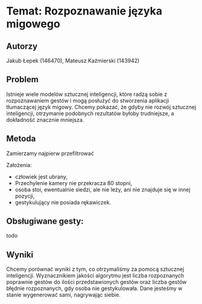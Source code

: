 # Temat: Rozpoznawanie języka migowego

## Autorzy
Jakub Łepek (146470), Mateusz Kaźmierski (143942)

## Problem
Istnieje wiele modelów sztucznej inteligencji, które radzą sobie z rozpoznawaniem gestów i mogą posłużyć do stworzenia aplikacji tłumaczącej język migowy. Chcemy pokazać, że gdyby nie rozwój sztucznej inteligencji, otrzymanie podobnych rezultatów byłoby trudniejsze, a dokładność znacznie mniejsza. 

## Metoda
Zamierzamy najpierw przefiltrować

Założenia:
- człowiek jest ubrany,
- Przechylenie kamery nie przekracza 80 stopni,
- osoba stoi, ewentualnie siedzi, ale nie leży, ani nie znajduje się w innej pozycji,
- gestykulujący nie posiada rękawiczek.

## Obsługiwane gesty:
todo

## Wyniki
Chcemy porównać wyniki z tym, co otrzymaliśmy za pomocą sztucznej inteligencji. Wyznacznikiem jakości algorytmu jest liczba rozpoznanych poprawnie gestów do ilości przedstawionych gestów oraz liczba gestów błędnie rozpoznanych, gdy osoba nie gestykulowała. Dane jesteśmy w stanie wygenerować sami, nagrywając siebie.
